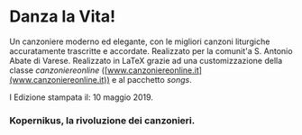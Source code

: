 # Danza la Vita!  


Un canzoniere moderno ed elegante, con le migliori canzoni liturgiche accuratamente trascritte e accordate.
Realizzato per la comunit'a S. Antonio Abate di Varese.
Realizzato in LaTeX grazie ad una customizzazione della classe *canzoniereonline* ([www.canzoniereonline.it](www.canzoniereonline.it)) e al pacchetto *songs*.

I Edizione stampata il: 10 maggio 2019.

### Kopernikus, la rivoluzione dei canzonieri.